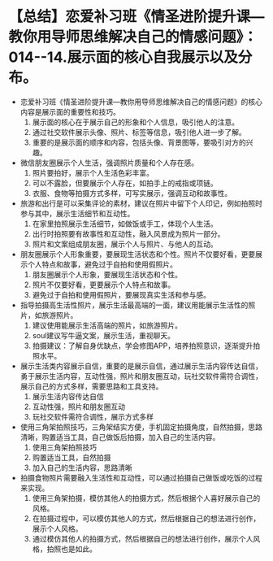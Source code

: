 # 【总结】恋爱补习班《情圣进阶提升课—教你用导师思维解决自己的情感问题》：014--14.展示面的核心自我展示以及分布。

-   恋爱补习班《情圣进阶提升课—教你用导师思维解决自己的情感问题》的核心内容是展示面的重要性和技巧。
    1.  展示面的核心在于展示自己的形象和个人信息，吸引他人的注意。
    2.  通过社交软件展示头像、照片、标签等信息，吸引他人进一步了解。
    3.  重要的是展示面的顺序和内容，包括头像、背景图等，要吸引对方的兴趣。
-   微信朋友圈展示个人生活，强调照片质量和个人存在感。
    1.  照片要拍好，展示个人生活色彩丰富。
    2.  可以不露脸，但要展示个人存在，如拍手上的戒指或项链。
    3.  衣服、食物等拍摄方式多样，可写实展示，强调互动和故事性。
-   旅游和出行是可以采集评论的素材，建议在照片中留下个人印记，例如拍照时参与其中，展示生活细节和互动性。
    1.  在家里拍照展示生活细节，如做饭或手工，体现个人生活。
    2.  出行时拍照要有故事性和互动性，融入风景成为照片一部分。
    3.  照片和文案组成朋友圈，展示个人与照片、与他人的互动。
-   朋友圈展示个人形象重要，要展现生活状态和个性。照片不仅要好看，更要展示个人特点和故事，避免过于自拍和使用假照片。
    1.  朋友圈展示个人形象，要展现生活状态和个性。
    2.  照片不仅要好看，更要展示个人特点和故事。
    3.  避免过于自拍和使用假照片，要展现真实生活和参与感。
-   指导拍摄高生活性照片，展示生活最高端的一面，建议用能展示生活性的照片，如旅游照片。
    1.  建议使用能展示生活高端的照片，如旅游照片。
    2.  soul建议写牛逼文案，展示生活，重视聊天。
    3.  拍摄建议：了解自身优缺点，学会修图APP，培养拍照意识，逐渐提升拍照水平。
-   展示生活类内容展示自信，重要的是展示自信，通过展示生活内容传达自信，勇于展示生活内容，互动性强，照片和朋友圈互动，玩社交软件需符合调性，展示自己的方式多样，需要思路和工具支持。
    1.  展示生活内容传达自信
    2.  互动性强，照片和朋友圈互动
    3.  玩社交软件需符合调性，展示方式多样
-   使用三角架拍照技巧，三角架结实方便，手机固定拍摄角度，自然拍摄，思路清晰，购置适当工具，自己做饭后拍摄，加入自己的生活内容。
    1.  使用三角架拍照技巧
    2.  购置适当工具，自然拍摄
    3.  加入自己的生活内容，思路清晰
-   拍摄食物照片需要融入生活性和互动性，可以通过拍摄自己做饭或吃饭的过程来实现。
    1.  使用三角架拍摄，模仿其他人的拍摄方式，然后根据个人喜好展示自己的风格。
    2.  在拍摄过程中，可以模仿其他人的方式，然后根据自己的想法进行创作，展示个人风格。
    3.  通过模仿其他人的拍摄方式，然后根据自己的想法进行创作，展示个人风格，拍照也是如此。